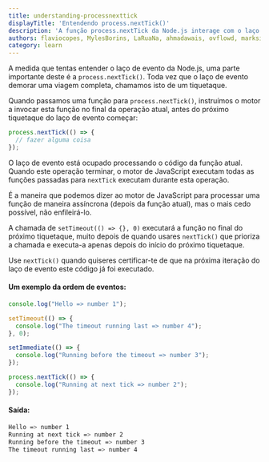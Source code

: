```yaml
---
title: understanding-processnexttick
displayTitle: 'Entendendo process.nextTick()'
description: 'A função process.nextTick da Node.js interage com o laço de evento de uma maneira especial'
authors: flaviocopes, MylesBorins, LaRuaNa, ahmadawais, ovflowd, marksist300, nazarepiedady
category: learn
---
```


A medida que tentas entender o laço de evento da Node.js, uma parte importante deste é a `process.nextTick()`. Toda vez que o laço de evento demorar uma viagem completa, chamamos isto de um tiquetaque.

Quando passamos uma função para `process.nextTick()`, instruímos o motor a invocar esta função no final da operação atual, antes do próximo tiquetaque do laço de evento começar:

```js
process.nextTick(() => {
  // fazer alguma coisa
});
```

O laço de evento está ocupado processando o código da função atual. Quando este operação terminar, o motor de JavaScript executam todas as funções passadas para `nextTick` executam durante esta operação.

É a maneira que podemos dizer ao motor de JavaScript para processar uma função de maneira assíncrona (depois da função atual), mas o mais cedo possível, não enfileirá-lo.

A chamada de `setTimeout(() => {}, 0)` executará a função no final do próximo tiquetaque, muito depois de quando usares `nextTick()` que prioriza a chamada e executa-a apenas depois do início do próximo tiquetaque.

Use `nextTick()` quando quiseres certificar-te de que na próxima iteração do laço de evento este código já foi executado.

#### Um exemplo da ordem de eventos:

```js
console.log("Hello => number 1");

setTimeout(() => {
  console.log("The timeout running last => number 4");
}, 0);

setImmediate(() => {
  console.log("Running before the timeout => number 3");
});

process.nextTick(() => {
  console.log("Running at next tick => number 2");
});

```

#### Saída:

```bash
Hello => number 1
Running at next tick => number 2
Running before the timeout => number 3
The timeout running last => number 4
```
